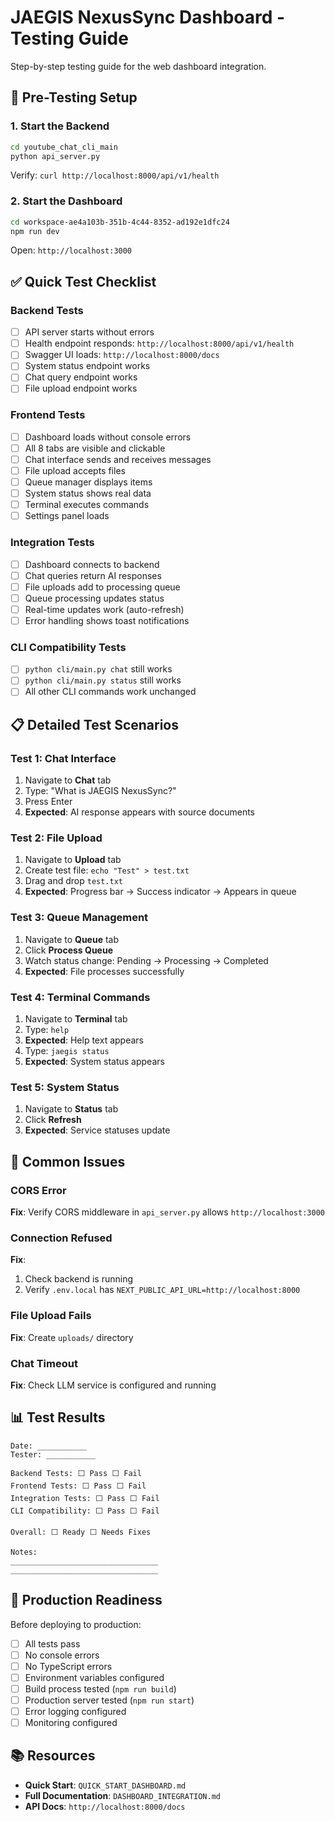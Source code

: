 # JAEGIS NexusSync Dashboard - Testing Guide

Step-by-step testing guide for the web dashboard integration.

## 🧪 Pre-Testing Setup

### 1. Start the Backend
```bash
cd youtube_chat_cli_main
python api_server.py
```

Verify: `curl http://localhost:8000/api/v1/health`

### 2. Start the Dashboard
```bash
cd workspace-ae4a103b-351b-4c44-8352-ad192e1dfc24
npm run dev
```

Open: `http://localhost:3000`

## ✅ Quick Test Checklist

### Backend Tests
- [ ] API server starts without errors
- [ ] Health endpoint responds: `http://localhost:8000/api/v1/health`
- [ ] Swagger UI loads: `http://localhost:8000/docs`
- [ ] System status endpoint works
- [ ] Chat query endpoint works
- [ ] File upload endpoint works

### Frontend Tests
- [ ] Dashboard loads without console errors
- [ ] All 8 tabs are visible and clickable
- [ ] Chat interface sends and receives messages
- [ ] File upload accepts files
- [ ] Queue manager displays items
- [ ] System status shows real data
- [ ] Terminal executes commands
- [ ] Settings panel loads

### Integration Tests
- [ ] Dashboard connects to backend
- [ ] Chat queries return AI responses
- [ ] File uploads add to processing queue
- [ ] Queue processing updates status
- [ ] Real-time updates work (auto-refresh)
- [ ] Error handling shows toast notifications

### CLI Compatibility Tests
- [ ] `python cli/main.py chat` still works
- [ ] `python cli/main.py status` still works
- [ ] All other CLI commands work unchanged

## 📋 Detailed Test Scenarios

### Test 1: Chat Interface
1. Navigate to **Chat** tab
2. Type: "What is JAEGIS NexusSync?"
3. Press Enter
4. **Expected**: AI response appears with source documents

### Test 2: File Upload
1. Navigate to **Upload** tab
2. Create test file: `echo "Test" > test.txt`
3. Drag and drop `test.txt`
4. **Expected**: Progress bar → Success indicator → Appears in queue

### Test 3: Queue Management
1. Navigate to **Queue** tab
2. Click **Process Queue**
3. Watch status change: Pending → Processing → Completed
4. **Expected**: File processes successfully

### Test 4: Terminal Commands
1. Navigate to **Terminal** tab
2. Type: `help`
3. **Expected**: Help text appears
4. Type: `jaegis status`
5. **Expected**: System status appears

### Test 5: System Status
1. Navigate to **Status** tab
2. Click **Refresh**
3. **Expected**: Service statuses update

## 🐛 Common Issues

### CORS Error
**Fix**: Verify CORS middleware in `api_server.py` allows `http://localhost:3000`

### Connection Refused
**Fix**: 
1. Check backend is running
2. Verify `.env.local` has `NEXT_PUBLIC_API_URL=http://localhost:8000`

### File Upload Fails
**Fix**: Create `uploads/` directory

### Chat Timeout
**Fix**: Check LLM service is configured and running

## 📊 Test Results

```
Date: ___________
Tester: ___________

Backend Tests: ⬜ Pass ⬜ Fail
Frontend Tests: ⬜ Pass ⬜ Fail
Integration Tests: ⬜ Pass ⬜ Fail
CLI Compatibility: ⬜ Pass ⬜ Fail

Overall: ⬜ Ready ⬜ Needs Fixes

Notes:
_________________________________
_________________________________
```

## 🚀 Production Readiness

Before deploying to production:

- [ ] All tests pass
- [ ] No console errors
- [ ] No TypeScript errors
- [ ] Environment variables configured
- [ ] Build process tested (`npm run build`)
- [ ] Production server tested (`npm run start`)
- [ ] Error logging configured
- [ ] Monitoring configured

## 📚 Resources

- **Quick Start**: `QUICK_START_DASHBOARD.md`
- **Full Documentation**: `DASHBOARD_INTEGRATION.md`
- **API Docs**: `http://localhost:8000/docs`

